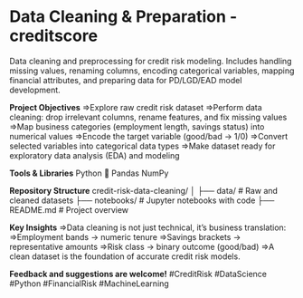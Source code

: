 # Data Cleaning & Preparation -creditscore
Data cleaning and preprocessing for credit risk modeling. Includes handling missing values, renaming columns, encoding categorical variables, mapping financial attributes, and preparing data for PD/LGD/EAD model development.

 **Project Objectives**
=>Explore raw credit risk dataset
=>Perform data cleaning: drop irrelevant columns, rename features, and fix missing values
=>Map business categories (employment length, savings status) into numerical values
=>Encode the target variable (good/bad → 1/0)
=>Convert selected variables into categorical data types
=>Make dataset ready for exploratory data analysis (EDA) and modeling

**Tools & Libraries**
Python 🐍
Pandas
NumPy

**Repository Structure**
credit-risk-data-cleaning/
│
├── data/                # Raw and cleaned datasets 
├── notebooks/           # Jupyter notebooks with code
├── README.md            # Project overview

**Key Insights**
=>Data cleaning is not just technical, it’s business translation:
=>Employment bands → numeric tenure
=>Savings brackets → representative amounts
=>Risk class → binary outcome (good/bad)
=>A clean dataset is the foundation of accurate credit risk models.

**Feedback and suggestions are welcome!**
#CreditRisk #DataScience #Python #FinancialRisk #MachineLearning
